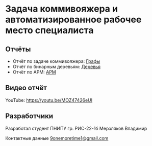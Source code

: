 # Задача коммивояжера и автоматизированное рабочее место специалиста
## Отчёты
- Отчёт по задаче коммивояжера: [Графы](https://github.com/Karrton/Creative-tasks/blob/main/Graph/Pictures/README.md)
- Отчёт по бинарным деревьям: [Деревья](https://github.com/Karrton/Creative-tasks/blob/main/Tree/Source/Pictures/README.md)
- Отчёт по АРМ: [АРМ](https://github.com/Karrton/Creative-tasks/blob/main/EQ/ARM/README.md)
## Видео отчёт
YouTube: https://youtu.be/MOZ47426eUI 
## Разработчики 
Разработал студент ПНИПУ гр. РИС-22-1б Мерзляков Владимир

Контактные данные 9onemoretime1@gmail.com
